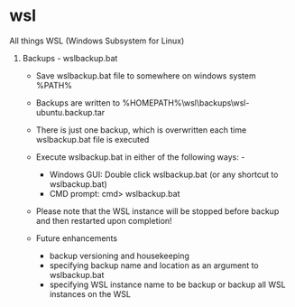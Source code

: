 # wsl
All things WSL (Windows Subsystem for Linux)

1. Backups - wslbackup.bat
   - Save wslbackup.bat file to somewhere on windows system %PATH%
   - Backups are written to %HOMEPATH%\wsl\backups\wsl-ubuntu.backup.tar
   - There is just one backup, which is overwritten each time wslbackup.bat file is executed
   - Execute wslbackup.bat in either of the following ways: -
     - Windows GUI: Double click wslbackup.bat (or any shortcut to wslbackup.bat)
     - CMD prompt:  cmd> wslbackup.bat

   - Please note that the WSL instance will be stopped before backup and then restarted upon completion!

   - Future enhancements
     - backup versioning and housekeeping
     - specifying backup name and location as an argument to wslbackup.bat
     - specifying WSL instance name to be backup or backup all WSL instances on the WSL
